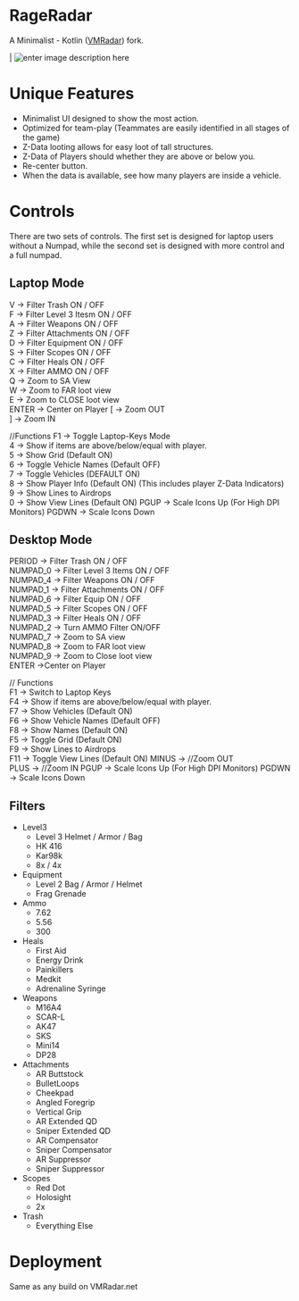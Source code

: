 # RageRadar

A Minimalist - Kotlin ([VMRadar](http://www.vmradar.net)) fork.

| ![enter image description here](https://s17.postimg.org/vwp8srvsf/image.png)


# Unique Features
 - Minimalist UI designed to show the most action.
 - Optimized for team-play (Teammates are easily identified in all stages of the game)
 - Z-Data looting allows for easy loot of tall structures.
 - Z-Data of Players should whether they are above or below you.
 - Re-center button.
 - When the data is available, see how many players are inside a vehicle.
# Controls

There are two sets of controls. The first set is designed for laptop users without a Numpad, while the second set is designed with more control and a full numpad.

## Laptop Mode
  V -> Filter Trash ON / OFF  
  F -> Filter Level 3 Itesm  ON / OFF  
  A -> Filter Weapons  ON / OFF  
  Z -> Filter Attachments  ON / OFF  
  D -> Filter Equipment  ON / OFF  
  S -> Filter Scopes  ON / OFF  
  C -> Filter Heals  ON / OFF  
  X -> Filter AMMO  ON / OFF  
  Q -> Zoom to SA View  
  W -> Zoom to FAR loot view  
  E -> Zoom to CLOSE loot view  
  ENTER ->  Center on Player
  [ -> Zoom OUT  
  ] -> Zoom IN

  //Functions
  F1 -> Toggle Laptop-Keys Mode  
  4 -> Show if items are above/below/equal with player.  
  5 -> Show Grid (Default ON)  
  6 -> Toggle Vehicle Names (Default OFF)  
  7 -> Toggle Vehicles (DEFAULT ON)  
  8 -> Show Player Info (Default ON) (This includes player Z-Data Indicators)  
  9 -> Show Lines to Airdrops  
  0 -> Show View Lines (Default ON) 
  PGUP -> Scale Icons Up (For High DPI Monitors)
  PGDWN -> Scale Icons Down
  
## Desktop Mode
  PERIOD -> Filter Trash ON / OFF  
  NUMPAD_0 -> Filter Level 3 Items ON / OFF  
  NUMPAD_4 -> Filter Weapons ON / OFF  
  NUMPAD_1 -> Filter Attachments ON / OFF  
  NUMPAD_6 -> Filter Equip ON / OFF  
  NUMPAD_5 -> Filter Scopes ON / OFF  
  NUMPAD_3 -> Filter Heals ON / OFF  
  NUMPAD_2 -> Turn AMMO Filter ON/OFF  
  NUMPAD_7 -> Zoom to SA view  
  NUMPAD_8 -> Zoom to FAR loot view  
  NUMPAD_9 -> Zoom to Close loot view  
  ENTER ->Center on Player
  
  
   // Functions  
  F1 -> Switch to Laptop Keys  
  F4 -> Show if items are above/below/equal with player.  
  F7 -> Show Vehicles (Default ON)  
  F6 -> Show Vehicle Names (Default OFF)  
  F8 -> Show Names (Default ON)  
  F5 -> Toggle Grid (Default ON)  
  F9 -> Show Lines to Airdrops  
  F11 -> Toggle View Lines (Default ON)
  MINUS -> //Zoom OUT  
  PLUS -> //Zoom IN
  PGUP -> Scale Icons Up (For High DPI Monitors)
  PGDWN -> Scale Icons Down

## Filters

 - Level3
	 - Level 3 Helmet / Armor / Bag
	 - HK 416
	 - Kar98k
	 - 8x / 4x
  - Equipment
	  - Level 2 Bag / Armor / Helmet
	  - Frag Grenade
- Ammo
	- 7.62
	- 5.56
	- 300
- Heals
	- First Aid
	- Energy Drink
	- Painkillers
	- Medkit
	- Adrenaline Syringe
- Weapons
	- M16A4
	- SCAR-L
	- AK47
	- SKS
	- Mini14
	- DP28
- Attachments
	- AR Buttstock
	- BulletLoops
	- Cheekpad
	- Angled Foregrip
	- Vertical Grip
	- AR Extended QD
	- Sniper Extended QD
	- AR Compensator
	- Sniper Compensator
	- AR Suppressor
	- Sniper Suppressor
- Scopes
	- Red Dot
	- Holosight
	- 2x
- Trash
	- Everything Else

# Deployment
Same as any build on VMRadar.net
